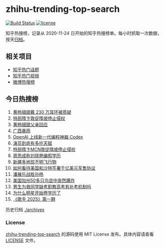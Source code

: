 # zhihu-trending-top-search

[![Build Status](https://github.com/justjavac/zhihu-trending-top-search/workflows/ci/badge.svg?branch=main)](https://github.com/justjavac/zhihu-trending-top-search/actions)
[![license](https://img.shields.io/github/license/justjavac/zhihu-trending-top-search)](https://github.com/justjavac/zhihu-trending-top-search/blob/main/LICENSE)

知乎热搜榜，记录从 2020-11-24 日开始的知乎热搜榜单。每小时抓取一次数据，按天[归档](./archives)。

## 相关项目

- [知乎热门话题](https://github.com/justjavac/zhihu-trending-hot-questions)
- [知乎热门视频](https://github.com/justjavac/zhihu-trending-hot-video)
- [微博热搜榜](https://github.com/justjavac/weibo-trending-hot-search)

## 今日热搜榜

<!-- BEGIN -->
<!-- 最后更新时间 Sun May 18 2025 03:17:38 GMT+0800 (China Standard Time) -->

1. [黄杨钿甜戴 230 万耳环被质疑](https://www.zhihu.com/search?q=%E9%BB%84%E6%9D%A8%E9%92%BF%E7%94%9C%E6%88%B4%20230%20%E4%B8%87%E8%80%B3%E7%8E%AF%E8%A2%AB%E8%B4%A8%E7%96%91)
1. [特厨隋卞敦促隋坡停止侵权](https://www.zhihu.com/search?q=%E7%89%B9%E5%8E%A8%E9%9A%8B%E5%8D%9E%E6%95%A6%E4%BF%83%E9%9A%8B%E5%9D%A1%E5%81%9C%E6%AD%A2%E4%BE%B5%E6%9D%83)
1. [黄杨钿甜父亲回应](https://www.zhihu.com/search?q=%E9%BB%84%E6%9D%A8%E9%92%BF%E7%94%9C%E7%88%B6%E4%BA%B2%E5%9B%9E%E5%BA%94)
1. [广西暴雨](https://www.zhihu.com/search?q=%E5%B9%BF%E8%A5%BF%E6%9A%B4%E9%9B%A8)
1. [OpenAI 上线新一代编程神器 Codex](https://www.zhihu.com/search?q=OpenAI%20%E4%B8%8A%E7%BA%BF%E6%96%B0%E4%B8%80%E4%BB%A3%E7%BC%96%E7%A8%8B%E7%A5%9E%E5%99%A8%20Codex)
1. [演员到底有多吃天赋](https://www.zhihu.com/search?q=%E6%BC%94%E5%91%98%E5%88%B0%E5%BA%95%E6%9C%89%E5%A4%9A%E5%90%83%E5%A4%A9%E8%B5%8B)
1. [特厨隋卞MCN敦促隋坡停止侵权](https://www.zhihu.com/search?q=%E7%89%B9%E5%8E%A8%E9%9A%8B%E5%8D%9EMCN%E6%95%A6%E4%BF%83%E9%9A%8B%E5%9D%A1%E5%81%9C%E6%AD%A2%E4%BE%B5%E6%9D%83)
1. [周思成称刘晓艳编假学历](https://www.zhihu.com/search?q=%E5%91%A8%E6%80%9D%E6%88%90%E7%A7%B0%E5%88%98%E6%99%93%E8%89%B3%E7%BC%96%E5%81%87%E5%AD%A6%E5%8E%86)
1. [新疆多地现不明飞行物](https://www.zhihu.com/search?q=%E6%96%B0%E7%96%86%E5%A4%9A%E5%9C%B0%E7%8E%B0%E4%B8%8D%E6%98%8E%E9%A3%9E%E8%A1%8C%E7%89%A9)
1. [如何看待美国和沙特签署千亿美元军售协议](https://www.zhihu.com/search?q=%E5%A6%82%E4%BD%95%E7%9C%8B%E5%BE%85%E7%BE%8E%E5%9B%BD%E5%92%8C%E6%B2%99%E7%89%B9%E7%AD%BE%E7%BD%B2%E5%8D%83%E4%BA%BF%E7%BE%8E%E5%85%83%E5%86%9B%E5%94%AE%E5%8D%8F%E8%AE%AE)
1. [潘展乐战胜孙杨](https://www.zhihu.com/search?q=%E6%BD%98%E5%B1%95%E4%B9%90%E6%88%98%E8%83%9C%E5%AD%99%E6%9D%A8)
1. [美国加州50多只鸟空中突然爆炸](https://www.zhihu.com/search?q=%E7%BE%8E%E5%9B%BD%E5%8A%A0%E5%B7%9E50%E5%A4%9A%E5%8F%AA%E9%B8%9F%E7%A9%BA%E4%B8%AD%E7%AA%81%E7%84%B6%E7%88%86%E7%82%B8)
1. [男生为救同学缺考职教高考有补考机制吗](https://www.zhihu.com/search?q=%E7%94%B7%E7%94%9F%E4%B8%BA%E6%95%91%E5%90%8C%E5%AD%A6%E7%BC%BA%E8%80%83%E8%81%8C%E6%95%99%E9%AB%98%E8%80%83%E6%9C%89%E8%A1%A5%E8%80%83%E6%9C%BA%E5%88%B6%E5%90%97)
1. [为什么明星开始卷学历了](https://www.zhihu.com/search?q=%E4%B8%BA%E4%BB%80%E4%B9%88%E6%98%8E%E6%98%9F%E5%BC%80%E5%A7%8B%E5%8D%B7%E5%AD%A6%E5%8E%86%E4%BA%86)
1. [《歌手 2025》第一期](https://www.zhihu.com/search?q=%E3%80%8A%E6%AD%8C%E6%89%8B%202025%E3%80%8B%E7%AC%AC%E4%B8%80%E6%9C%9F)

<!-- END -->

历史归档 [./archives](./archives)

### License

[zhihu-trending-top-search](https://github.com/justjavac/zhihu-trending-top-search) 的源码使用 MIT License
发布。具体内容请查看 [LICENSE](./LICENSE) 文件。

